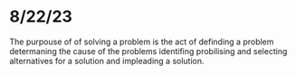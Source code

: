 # 8/22/23
The purpouse of of solving a problem is the act of definding a problem determaning the cause of the problems identifing probilising and selecting alternatives for a solution and impleading a solution.
